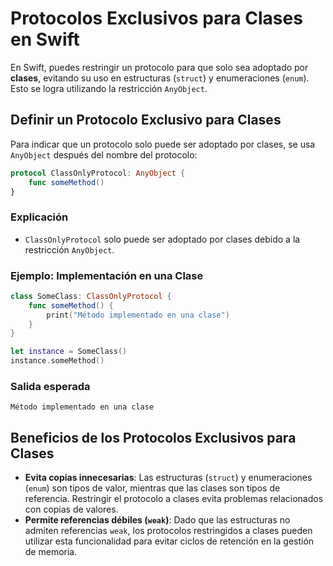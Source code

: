 # Protocolos Exclusivos para Clases en Swift

En Swift, puedes restringir un protocolo para que solo sea adoptado por **clases**, evitando su uso en estructuras (`struct`) y enumeraciones (`enum`). Esto se logra utilizando la restricción `AnyObject`.

## Definir un Protocolo Exclusivo para Clases

Para indicar que un protocolo solo puede ser adoptado por clases, se usa `AnyObject` después del nombre del protocolo:

```swift
protocol ClassOnlyProtocol: AnyObject {
    func someMethod()
}
```

### Explicación
- `ClassOnlyProtocol` solo puede ser adoptado por clases debido a la restricción `AnyObject`.

### Ejemplo: Implementación en una Clase

```swift
class SomeClass: ClassOnlyProtocol {
    func someMethod() {
        print("Método implementado en una clase")
    }
}

let instance = SomeClass()
instance.someMethod()
```

### Salida esperada
```
Método implementado en una clase
```

## Beneficios de los Protocolos Exclusivos para Clases
- **Evita copias innecesarias**: Las estructuras (`struct`) y enumeraciones (`enum`) son tipos de valor, mientras que las clases son tipos de referencia. Restringir el protocolo a clases evita problemas relacionados con copias de valores.
- **Permite referencias débiles (`weak`)**: Dado que las estructuras no admiten referencias `weak`, los protocolos restringidos a clases pueden utilizar esta funcionalidad para evitar ciclos de retención en la gestión de memoria.

